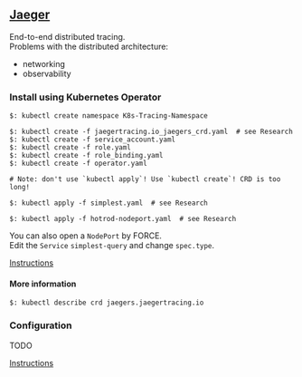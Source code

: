 ## [Jaeger](https://www.jaegertracing.io/)

End-to-end distributed tracing.  
Problems with the distributed architecture:
* networking
* observability

### Install using Kubernetes Operator

```
$: kubectl create namespace K8s-Tracing-Namespace

$: kubectl create -f jaegertracing.io_jaegers_crd.yaml  # see Research
$: kubectl create -f service_account.yaml
$: kubectl create -f role.yaml
$: kubectl create -f role_binding.yaml
$: kubectl create -f operator.yaml

# Note: don't use `kubectl apply`! Use `kubectl create`! CRD is too long!

$: kubectl apply -f simplest.yaml  # see Research

$: kubectl apply -f hotrod-nodeport.yaml  # see Research
```

You can also open a `NodePort` by FORCE.  
Edit the `Service` `simplest-query` and change `spec.type`.  

[Instructions](Docs/Deployment/Kubernetes)

#### More information

```
$: kubectl describe crd jaegers.jaegertracing.io
```

### Configuration

TODO

[Instructions](Docs/Deployment)
